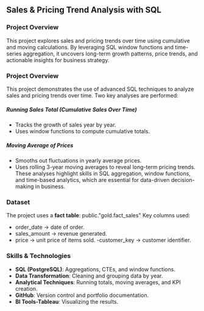 
## Sales & Pricing Trend Analysis with SQL
### Project Overview
This project explores sales and pricing trends over time using cumulative and moving calculations. 
By leveraging SQL window functions and time-series aggregation, it uncovers long-term growth patterns, price trends, and actionable insights for business strategy.


### Project Overview

This project demonstrates the use of advanced SQL techniques to analyze sales and pricing trends over time. Two key analyses are performed:

##### Running Sales Total (Cumulative Sales Over Time)
- Tracks the growth of sales year by year.
- Uses window functions to compute cumulative totals.

##### Moving Average of Prices
- Smooths out fluctuations in yearly average prices.
- Uses rolling 3-year moving averages to reveal long-term pricing trends.
These analyses highlight skills in SQL aggregation, window functions, and time-based analytics, which are essential for data-driven decision-making in business.
### Dataset
The project uses a **fact table**:
public."gold.fact_sales"
Key columns used:
- order_date → date of order.
- sales_amount → revenue generated.
- price → unit price of items sold.
-customer_key → customer identifier.
### Skills & Technologies
- **SQL (PostgreSQL)**:  Aggregations, CTEs, and window functions.
- **Data Transformation**: Cleaning and grouping data by year.
- **Analytical Techniques**: Running totals, moving averages, and KPI creation.
- **GitHub**: Version control and portfolio documentation.
- **BI Tools-Tableau**: Visualizing the results.



